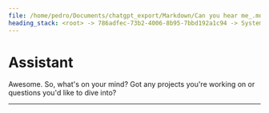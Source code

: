 ```yaml
---
file: /home/pedro/Documents/chatgpt_export/Markdown/Can you hear me_.md
heading_stack: <root> -> 786adfec-73b2-4006-8b95-7bbd192a1c94 -> System -> 2475ebf7-5b3d-41d4-b580-09934b5a9cda -> System -> b48edbbd-4a82-4a60-b20b-3ec7f62f16d1 -> User -> 28954dbb-ee2c-4b35-bf52-d3204220c813 -> Assistant -> 25e1b630-27e6-4ef1-a1b2-9e09c0a46451 -> User -> 69abbe05-afff-4290-97e0-d922acabecba -> Assistant
---
```

# Assistant

Awesome. So, what's on your mind? Got any projects you're working on or questions you'd like to dive into?

---
